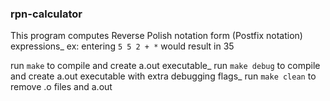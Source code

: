 ### rpn-calculator

This program computes Reverse Polish notation form (Postfix notation) expressions_
ex: entering `5 5 2 + *` would result in 35

run `make` to compile and create a.out executable_
run `make debug` to compile and create a.out executable with extra debugging flags_
run `make clean` to remove .o files and a.out
